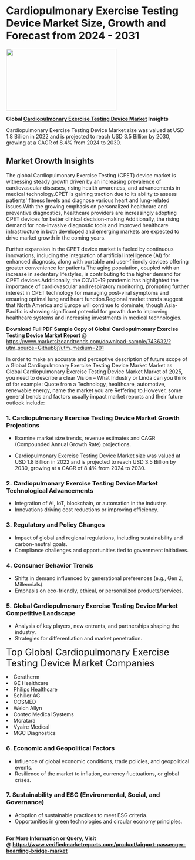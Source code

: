 <H1>Cardiopulmonary Exercise Testing Device Market Size, Growth and Forecast from 2024 - 2031</H1><img class="aligncenter size-medium wp-image-584254" src="https://thirdeyenews.in/wp-content/uploads/2024/09/Global-Market-Research-300x168.jpeg" alt="" width="300" height="168" /><p><strong>Global&nbsp;<a href="https://www.marketsizeandtrends.com/download-sample/743632/?utm_source=Github8j?utm_medium=201">Cardiopulmonary Exercise Testing Device Market</a> Insights</strong></p><p>Cardiopulmonary Exercise Testing Device Market size was valued at USD 1.8 Billion in 2022 and is projected to reach USD 3.5 Billion by 2030, growing at a CAGR of 8.4% from 2024 to 2030.</p><p><h2>Market Growth Insights</h2> <p>The global Cardiopulmonary Exercise Testing (CPET) device market is witnessing steady growth driven by an increasing prevalence of cardiovascular diseases, rising health awareness, and advancements in medical technology.CPET is gaining traction due to its ability to assess patients' fitness levels and diagnose various heart and lung-related issues.With the growing emphasis on personalized healthcare and preventive diagnostics, healthcare providers are increasingly adopting CPET devices for better clinical decision-making.Additionally, the rising demand for non-invasive diagnostic tools and improved healthcare infrastructure in both developed and emerging markets are expected to drive market growth in the coming years.</p> <p>Further expansion in the CPET device market is fueled by continuous innovations, including the integration of artificial intelligence (AI) for enhanced diagnosis, along with portable and user-friendly devices offering greater convenience for patients.The aging population, coupled with an increase in sedentary lifestyles, is contributing to the higher demand for CPET devices.Additionally, the COVID-19 pandemic has highlighted the importance of cardiovascular and respiratory monitoring, prompting further interest in CPET technology for managing post-viral symptoms and ensuring optimal lung and heart function.Regional market trends suggest that North America and Europe will continue to dominate, though Asia-Pacific is showing significant potential for growth due to improving healthcare systems and increasing investments in medical technologies.</p> <p><span class=""><strong>Download Full PDF Sample Copy of Global Cardiopulmonary Exercise Testing Device Market Report</strong> @ <a href="https://www.marketsizeandtrends.com/download-sample/743632/?utm_source=Github8j?utm_medium=201" target="_blank">https://www.marketsizeandtrends.com/download-sample/743632/?utm_source=Github8j?utm_medium=201</a></span></p><p>In order to make an accurate and perceptive description of future scope of a Global&nbsp;Cardiopulmonary Exercise Testing Device Market Market as Global&nbsp;Cardiopulmonary Exercise Testing Device Market Market of 2025, you need to describe a clear Vision &ndash; What Industry or Linda can you think of for example: Quote from a Technology, healthcare, automotive, renewable energy, name the market you are Reffering to.However, some general trends and factors usually impact market reports and their future outlook include:</p><h3>1.&nbsp;<strong>Cardiopulmonary Exercise Testing Device Market Growth Projections</strong></h3><ul><li>Examine market size trends, revenue estimates and CAGR (Compounded Annual Growth Rate) projections.</li><li><p>Cardiopulmonary Exercise Testing Device Market size was valued at USD 1.8 Billion in 2022 and is projected to reach USD 3.5 Billion by 2030, growing at a CAGR of 8.4% from 2024 to 2030.</p></li></ul><h3>2.&nbsp;<strong>Cardiopulmonary Exercise Testing Device Market Technological Advancements</strong></h3><ul><li>Integration of AI, IoT, blockchain, or automation in the industry.</li><li>Innovations driving cost reductions or improving efficiency.</li></ul><h3>3.&nbsp;<strong>Regulatory and Policy Changes</strong></h3><ul><li>Impact of global and regional regulations, including sustainability and carbon-neutral goals.</li><li>Compliance challenges and opportunities tied to government initiatives.</li></ul><h3>4.&nbsp;<strong>Consumer Behavior Trends</strong></h3><ul><li>Shifts in demand influenced by generational preferences (e.g., Gen Z, Millennials).</li><li>Emphasis on eco-friendly, ethical, or personalized products/services.</li></ul><h3>5.&nbsp;<strong>Global Cardiopulmonary Exercise Testing Device Market Competitive Landscape</strong></h3><ul><li>Analysis of key players, new entrants, and partnerships shaping the industry.</li><li>Strategies for differentiation and market penetration.</li></ul><p data-pm-slice="1 1 []"><span style="color: inherit; font-family: inherit; font-size: 25px;">Top Global Cardiopulmonary Exercise Testing Device Market Companies</span></p><div class="" data-test-id=""><p><li>Geratherm</li><li> GE Healthcare</li><li> Philips Healthcare</li><li> Schiller AG</li><li> COSMED</li><li> Welch Allyn</li><li> Contec Medical Systems</li><li> Moratara</li><li> Vyaire Medical</li><li> MGC Diagnostics</li></p></div><h3>6.&nbsp;<strong>Economic and Geopolitical Factors</strong></h3><ul><li>Influence of global economic conditions, trade policies, and geopolitical events.</li><li>Resilience of the market to inflation, currency fluctuations, or global crises.</li></ul><h3>7.&nbsp;<strong>Sustainability and ESG (Environmental, Social, and Governance)</strong></h3><ul><li>Adoption of sustainable practices to meet ESG criteria.</li><li>Opportunities in green technologies and circular economy principles.</li></ul><h2><strong style="font-size: 14px;">For More Information or Query, Visit @&nbsp;</strong><a style="background-color: #ffffff; font-size: 14px;" href="https://www.marketsizeandtrends.com/report/cardiopulmonary-exercise-testing-device-market/" target="_blank">https://www.verifiedmarketreports.com/product/airport-passenger-boarding-bridge-market</a></h2>